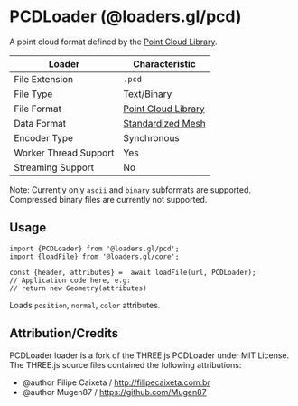 # PCDLoader (@loaders.gl/pcd)

A point cloud format defined by the [Point Cloud Library](https://en.wikipedia.org/wiki/Point_Cloud_Library).


| Loader                     | Characteristic |
| ---                        | ---            |
| File Extension             | `.pcd`         |
| File Type                  | Text/Binary    |
| File Format                | [Point Cloud Library](http://pointclouds.org/documentation/tutorials/pcd_file_format.php) |
| Data Format                | [Standardized Mesh](docs/api-reference/mesh-loaders/category-mesh.md) |
| Encoder Type               | Synchronous    |
| Worker Thread Support      | Yes            |
| Streaming Support          | No             |


Note: Currently only `ascii` and `binary` subformats are supported. Compressed binary files are currently not supported.


## Usage

```
import {PCDLoader} from '@loaders.gl/pcd';
import {loadFile} from '@loaders.gl/core';

const {header, attributes} =  await loadFile(url, PCDLoader);
// Application code here, e.g:
// return new Geometry(attributes)
```

Loads `position`, `normal`, `color` attributes.


## Attribution/Credits

PCDLoader loader is a fork of the THREE.js PCDLoader under MIT License. The THREE.js source files contained the following attributions:

* @author Filipe Caixeta / http://filipecaixeta.com.br
* @author Mugen87 / https://github.com/Mugen87
